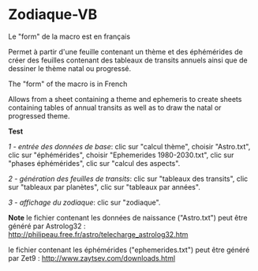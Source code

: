 # Zodiaque-VB
Le "form" de la macro est en français

Permet à partir d'une feuille contenant un thème et des éphémérides de créer des feuilles contenant des tableaux de transits annuels ainsi que de dessiner le thème natal ou progressé.

The "form" of the macro is in French

Allows from a sheet containing a theme and ephemeris to create sheets containing tables of annual transits as well as to draw the natal or progressed theme.


**Test**

_1 - entrée des données de base_:
clic sur "calcul thème", choisir "Astro.txt",
clic sur "éphémérides", choisir "Ephemerides 1980-2030.txt",
clic sur "phases éphémérides",
clic sur "calcul des aspects".

_2 - génération des feuilles de transits_:
clic sur "tableaux des transits",
clic sur "tableaux par planètes",
clic sur "tableaux par années".

_3 - affichage du zodiaque_:
clic sur "zodiaque".

**Note**
le fichier contenant les données de naissance ("Astro.txt") peut être généré par Astrolog32 :
http://philipeau.free.fr/astro/telecharge_astrolog32.htm

le fichier contenant les éphémérides ("ephemerides.txt") peut être généré par Zet9 :
http://www.zaytsev.com/downloads.html
